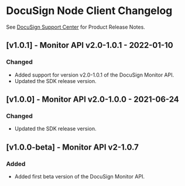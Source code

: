 # DocuSign Node Client Changelog


See [DocuSign Support Center](https://support.docusign.com/en/releasenotes/) for Product Release Notes.

## [v1.0.1] - Monitor API v2.0-1.0.1 - 2022-01-10
### Changed
- Added support for version v2.0-1.0.1 of the DocuSign Monitor API.
- Updated the SDK release version.

## [v1.0.0] - Monitor API v2.0-1.0.0 - 2021-06-24
### Changed
- Updated the SDK release version.

## [v1.0.0-beta] - Monitor API v2-1.0.7
### Added
- Added first beta version of the DocuSign Monitor API.
